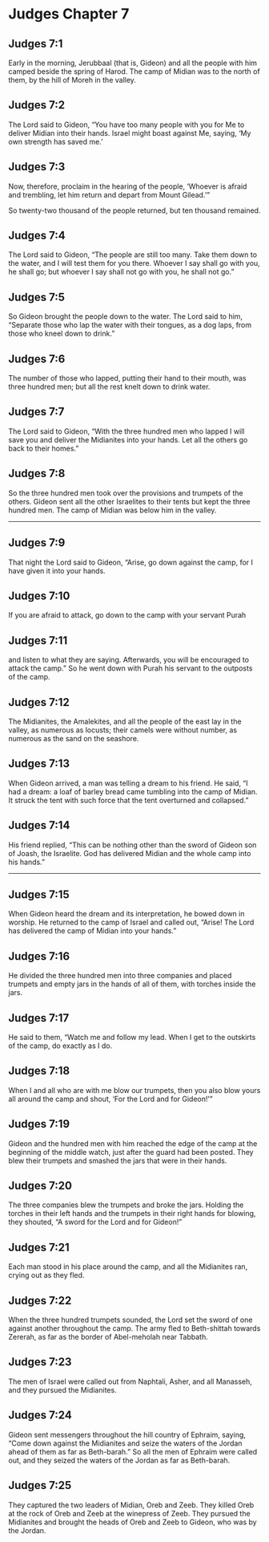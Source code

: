 # Judges Chapter 7

## Judges 7:1

Early in the morning, Jerubbaal (that is, Gideon) and all the people with him camped beside the spring of Harod. The camp of Midian was to the north of them, by the hill of Moreh in the valley.

## Judges 7:2

The Lord said to Gideon, “You have too many people with you for Me to deliver Midian into their hands. Israel might boast against Me, saying, ‘My own strength has saved me.’

## Judges 7:3

Now, therefore, proclaim in the hearing of the people, ‘Whoever is afraid and trembling, let him return and depart from Mount Gilead.’”

So twenty-two thousand of the people returned, but ten thousand remained.

## Judges 7:4

The Lord said to Gideon, “The people are still too many. Take them down to the water, and I will test them for you there. Whoever I say shall go with you, he shall go; but whoever I say shall not go with you, he shall not go.”

## Judges 7:5

So Gideon brought the people down to the water. The Lord said to him, “Separate those who lap the water with their tongues, as a dog laps, from those who kneel down to drink.”

## Judges 7:6

The number of those who lapped, putting their hand to their mouth, was three hundred men; but all the rest knelt down to drink water.

## Judges 7:7

The Lord said to Gideon, “With the three hundred men who lapped I will save you and deliver the Midianites into your hands. Let all the others go back to their homes.”

## Judges 7:8

So the three hundred men took over the provisions and trumpets of the others. Gideon sent all the other Israelites to their tents but kept the three hundred men. The camp of Midian was below him in the valley.

---

## Judges 7:9

That night the Lord said to Gideon, “Arise, go down against the camp, for I have given it into your hands.

## Judges 7:10

If you are afraid to attack, go down to the camp with your servant Purah

## Judges 7:11

and listen to what they are saying. Afterwards, you will be encouraged to attack the camp.” So he went down with Purah his servant to the outposts of the camp.

## Judges 7:12

The Midianites, the Amalekites, and all the people of the east lay in the valley, as numerous as locusts; their camels were without number, as numerous as the sand on the seashore.

## Judges 7:13

When Gideon arrived, a man was telling a dream to his friend. He said, “I had a dream: a loaf of barley bread came tumbling into the camp of Midian. It struck the tent with such force that the tent overturned and collapsed.”

## Judges 7:14

His friend replied, “This can be nothing other than the sword of Gideon son of Joash, the Israelite. God has delivered Midian and the whole camp into his hands.”

---

## Judges 7:15

When Gideon heard the dream and its interpretation, he bowed down in worship. He returned to the camp of Israel and called out, “Arise! The Lord has delivered the camp of Midian into your hands.”

## Judges 7:16

He divided the three hundred men into three companies and placed trumpets and empty jars in the hands of all of them, with torches inside the jars.

## Judges 7:17

He said to them, “Watch me and follow my lead. When I get to the outskirts of the camp, do exactly as I do.

## Judges 7:18

When I and all who are with me blow our trumpets, then you also blow yours all around the camp and shout, ‘For the Lord and for Gideon!’”

## Judges 7:19

Gideon and the hundred men with him reached the edge of the camp at the beginning of the middle watch, just after the guard had been posted. They blew their trumpets and smashed the jars that were in their hands.

## Judges 7:20

The three companies blew the trumpets and broke the jars. Holding the torches in their left hands and the trumpets in their right hands for blowing, they shouted, “A sword for the Lord and for Gideon!”

## Judges 7:21

Each man stood in his place around the camp, and all the Midianites ran, crying out as they fled.

## Judges 7:22

When the three hundred trumpets sounded, the Lord set the sword of one against another throughout the camp. The army fled to Beth-shittah towards Zererah, as far as the border of Abel-meholah near Tabbath.

## Judges 7:23

The men of Israel were called out from Naphtali, Asher, and all Manasseh, and they pursued the Midianites.

## Judges 7:24

Gideon sent messengers throughout the hill country of Ephraim, saying, “Come down against the Midianites and seize the waters of the Jordan ahead of them as far as Beth-barah.” So all the men of Ephraim were called out, and they seized the waters of the Jordan as far as Beth-barah.

## Judges 7:25

They captured the two leaders of Midian, Oreb and Zeeb. They killed Oreb at the rock of Oreb and Zeeb at the winepress of Zeeb. They pursued the Midianites and brought the heads of Oreb and Zeeb to Gideon, who was by the Jordan.
